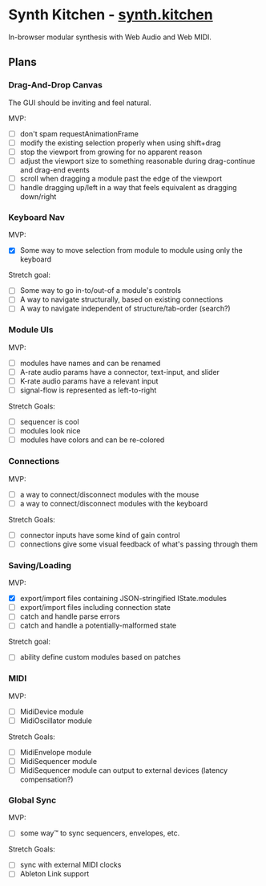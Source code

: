 # Synth Kitchen - [synth.kitchen](https://synth.kitchen)

In-browser modular synthesis with Web Audio and Web MIDI.

## Plans

### Drag-And-Drop Canvas

The GUI should be inviting and feel natural.

MVP:

- [ ] don't spam requestAnimationFrame
- [ ] modify the existing selection properly when using shift+drag
- [ ] stop the viewport from growing for no apparent reason
- [ ] adjust the viewport size to something reasonable during drag-continue and drag-end events
- [ ] scroll when dragging a module past the edge of the viewport
- [ ] handle dragging up/left in a way that feels equivalent as dragging down/right

### Keyboard Nav

MVP:

- [x] Some way to move selection from module to module using only the keyboard

Stretch goal:

- [ ] Some way to go in-to/out-of a module's controls
- [ ] A way to navigate structurally, based on existing connections
- [ ] A way to navigate independent of structure/tab-order (search?)

### Module UIs

MVP:

- [ ] modules have names and can be renamed
- [ ] A-rate audio params have a connector, text-input, and slider
- [ ] K-rate audio params have a relevant input
- [ ] signal-flow is represented as left-to-right

Stretch Goals:

- [ ] sequencer is cool
- [ ] modules look nice
- [ ] modules have colors and can be re-colored

### Connections

MVP:

- [ ] a way to connect/disconnect modules with the mouse
- [ ] a way to connect/disconnect modules with the keyboard

Stretch Goals:

- [ ] connector inputs have some kind of gain control
- [ ] connections give some visual feedback of what's passing through them

### Saving/Loading

MVP:

- [x] export/import files containing JSON-stringified IState.modules
- [ ] export/import files including connection state
- [ ] catch and handle parse errors
- [ ] catch and handle a potentially-malformed state

Stretch goal:

- [ ] ability define custom modules based on patches

### MIDI

MVP:

- [ ] MidiDevice module
- [ ] MidiOscillator module

Stretch Goals:

- [ ] MidiEnvelope module
- [ ] MidiSequencer module
- [ ] MidiSequencer module can output to external devices (latency compensation?)

### Global Sync

MVP:

- [ ] some way™️ to sync sequencers, envelopes, etc.

Stretch Goals:

- [ ] sync with external MIDI clocks
- [ ] Ableton Link support
